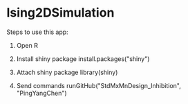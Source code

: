 # Ising2DSimulation

Steps to use this app:
1. Open R
2. Install shiny package
install.packages("shiny")

3. Attach shiny package
library(shiny)

4. Send commands
runGitHub("StdMxMnDesign\_Inhibition", "PingYangChen")
